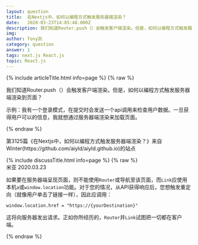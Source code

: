 ```yaml
---
layout: question
title:  在Nextjs中，如何以编程方式触发服务器端渲染？
date:   2020-03-23T14:05:48.000Z
description: 我们知道Router.push（）会触发客户端渲染。但是，如何以编程方式触发服务器端渲染到页面？示例：我有一个登录模式，在提交时会发送一个api调用来...
img: 
author: Tony凯
category: question
answer: 1
tags: next.js React.js
topic: React.js
---
```

<div class="article-root">
  <div class="article">
    {% include articleTitle.html info=page %}
    {% raw %}
    <div class="article-content"><p><font style="vertical-align: inherit;"><font style="vertical-align: inherit;">我们知道Router.push（）会触发客户端渲染。</font><font style="vertical-align: inherit;">但是，如何以编程方式触发服务器端渲染到页面？</font></font></p>

<p><font style="vertical-align: inherit;"><font style="vertical-align: inherit;">示例：我有一个登录模式，在提交时会发送一个api调用来检查用户数据。</font><font style="vertical-align: inherit;">一旦获得用户可以的信息，我就想通过服务器端渲染来加载页面。</font></font></p></div>
    {% endraw %}
  </div>
  <p class="winter_mark">第3125篇《在Nextjs中，如何以编程方式触发服务器端渲染？》来自Winter(https://github.com/aiyld/aiyld.github.io)的站点</p>
  <div class="discuss-wrapper">
    {% include discussTitle.html info=page %}
    {% raw %}
    <div class="discuss-item">
        <div class="discuss-parent">
          <div class="discuss-meta">
            <span class="discuss-user">米亚</span>
            <span class="discuss-time">2020.03.23</span>
          </div>
          <div class="discuss-comment"><p><font style="vertical-align: inherit;"><font style="vertical-align: inherit;">如果要在服务器端呈现页面，则不能使用</font></font><code>Router</code><font style="vertical-align: inherit;"><font style="vertical-align: inherit;">或</font><font style="vertical-align: inherit;">导航至该页面，而</font></font><code>Link</code><font style="vertical-align: inherit;"><font style="vertical-align: inherit;">应使用本机</font></font><code>a</code><font style="vertical-align: inherit;"><font style="vertical-align: inherit;">或</font></font><code>window.location</code><font style="vertical-align: inherit;"><font style="vertical-align: inherit;">功能。</font><font style="vertical-align: inherit;">对于您的情况，从API获得响应后，您想触发重定向（就像用户单击了链接一样），因此应调用：</font></font></p>

<pre class="lang-js prettyprint-override"><code>window.location.href = "https://{yourDestination}"
</code></pre>

<p><font style="vertical-align: inherit;"><font style="vertical-align: inherit;">这将向服务器发出请求。</font><font style="vertical-align: inherit;">正如你所经历的，</font></font><code>Router</code><font style="vertical-align: inherit;"><font style="vertical-align: inherit;">并</font></font><code>Link</code><font style="vertical-align: inherit;"><font style="vertical-align: inherit;">试图把一切都在客户端。</font></font></p></div>
        </div></div>
    {% endraw %}
  </div>
<div>
